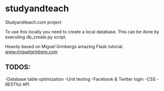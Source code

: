 studyandteach
=============

Studyandteach.com project

To use this locally you need to create a local database. This can be done by executing db_create.py script.

Heavily based on Miguel Grinbergs amazing Flask tutorial.
www.miguelgrinberg.com

TODOS:
-------------
-Database table optimization
-Unit testing
-Facebook & Twitter login
-CSS
-RESTful API
